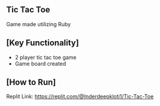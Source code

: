 Tic Tac Toe
------------------------------------------------------------
Game made utilizing Ruby

[Key Functionality]
------------------------------------------------------------
- 2 player tic tac toe game
- Game board created

[How to Run]
------------------------------------------------------------
Replit Link: https://replit.com/@Inderdeepkloti1/Tic-Tac-Toe